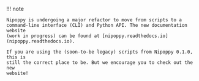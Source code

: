 !!! note

    Nipoppy is undergoing a major refactor to move from scripts to a 
    command-line interface (CLI) and Python API. The new documentation website
    (work in progress) can be found at [nipoppy.readthedocs.io](nipoppy.readthedocs.io).

    If you are using the (soon-to-be legacy) scripts from Nipoppy 0.1.0, this is
    still the correct place to be. But we encourage you to check out the new
    website!
